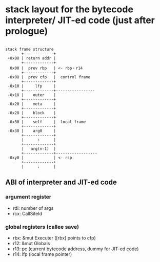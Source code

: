 # stack layout for the bytecode interpreter/ JIT-ed code (just after prologue)

```text

stack frame structure
       +-------------+
 +0x08 | return addr |
       +-------------+
  0x00 |  prev rbp   | <- rbp・r14 
       +-------------+
 -0x08 |  prev cfp   |  control frame
       +-------------+
 -0x10 |     lfp     |  
       +-------------+-----------------
 -0x18 |    outer    |
       +-------------+
 -0x20 |    meta     |
       +-------------+
 -0x28 |    block    |
       +-------------+
 -0x30 |    self     |  local frame
       +-------------+
 -0x38 |    arg0     |
       +-------------+
       |      :      |
       +-------------+
       |   arg(n-1)  |
       +-------------+------------------
 -0xy0 |             | <- rsp
       +-------------+
       |      :      |
```

## ABI of interpreter and JIT-ed code

### argument register

- rdi: number of args
- rcx: CallSiteId

### global registers (callee save)

- rbx: &mut Executer ([rbx] points to cfp)
- r12: &mut Globals
- r13: pc (current bytecode address, dummy for JIT-ed code)
- r14: lfp (local frame pointer)
